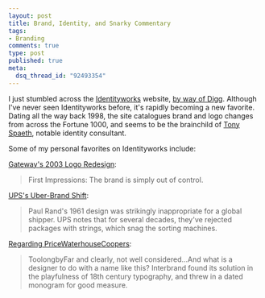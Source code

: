 ```yaml
--- 
layout: post
title: Brand, Identity, and Snarky Commentary
tags: 
- Branding
comments: true
type: post
published: true
meta: 
  dsq_thread_id: "92493354"
---
```

I just stumbled across the <a href="http://www.identityworks.com/">Identityworks</a> website, <a href="http://www.digg.com/design/The_Best_Logo_Redesigns_of_2006">by way of Digg</a>. Although I've never seen Identityworks before, it's rapidly becoming a new favorite. Dating all the way back 1998, the site catalogues brand and logo changes from across the Fortune 1000, and seems to be the brainchild of <a href="http://www.identityworks.com/spaeth/index.htm">Tony Spaeth</a>, notable identity consultant.

  Some of my personal favorites on Identityworks include:

  <a href="http://www.identityworks.com/reviews/2003/gateway.htm">Gateway's 2003 Logo Redesign</a>: <blockquote>First Impressions: The brand is simply out of control.</blockquote>

  <a href="http://www.identityworks.com/reviews/2003/ups.htm">UPS's Uber-Brand Shift</a>: <blockquote>Paul Rand's 1961 design was strikingly inappropriate for a global shipper. UPS notes that for several decades, they've rejected packages with strings, which snag the sorting machines.</blockquote>

  <a href="http://www.identityworks.com/reviews/1998/pwc.htm">Regarding PriceWaterhouseCoopers</a>: <blockquote>ToolongbyFar and clearly, not well considered...And what is a designer to do with a name like this? Interbrand found its solution in the playfulness of 18th century typography, and threw in a dated monogram for good measure.</blockquote>
